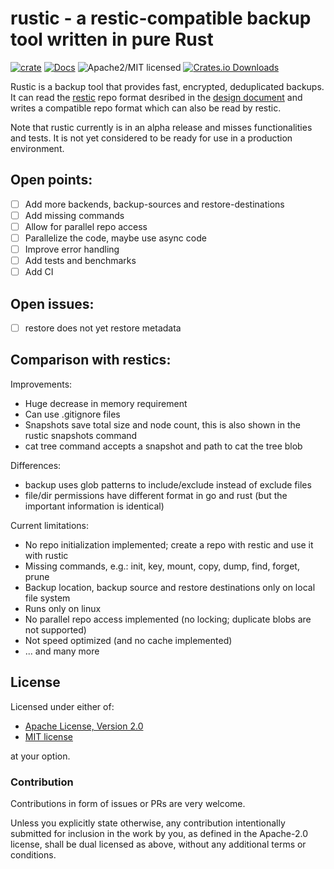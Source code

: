 # rustic - a restic-compatible backup tool written in pure Rust

[![crate][crate-image]][crate-link]
[![Docs][docs-image]][docs-link]
![Apache2/MIT licensed][license-image]
[![Crates.io Downloads][downloads-image]][crate-link]

Rustic is a backup tool that provides fast, encrypted, deduplicated backups.
It can read the [restic][1] repo format desribed in the [design document][2] and writes a
compatible repo format which can also be read by restic.

Note that rustic currently is in an alpha release and misses functionalities and tests.
It is not yet considered to be ready for use in a production environment.

## Open points:
 * [ ] Add more backends, backup-sources and restore-destinations
 * [ ] Add missing commands
 * [ ] Allow for parallel repo access
 * [ ] Parallelize the code, maybe use async code
 * [ ] Improve error handling
 * [ ] Add tests and benchmarks
 * [ ] Add CI

## Open issues:
 * [ ] restore does not yet restore metadata

## Comparison with restics:

Improvements:
 * Huge decrease in memory requirement
 * Can use .gitignore files
 * Snapshots save total size and node count, this is also shown in the rustic snapshots command
 * cat tree command accepts a snapshot and path to cat the tree blob

Differences:
 * backup uses glob patterns to include/exclude instead of exclude files
 * file/dir permissions have different format in go and rust (but the important information is identical)

Current limitations:
 * No repo initialization implemented; create a repo with restic and use it with rustic
 * Missing commands, e.g.: init, key, mount, copy, dump, find, forget, prune
 * Backup location, backup source and restore destinations only on local file system
 * Runs only on linux
 * No parallel repo access implemented (no locking; duplicate blobs are not supported)
 * Not speed optimized (and no cache implemented)
 * ... and many more
 

## License

Licensed under either of:

 * [Apache License, Version 2.0](http://www.apache.org/licenses/LICENSE-2.0)
 * [MIT license](http://opensource.org/licenses/MIT)

at your option.

### Contribution

Contributions in form of issues or PRs are very welcome.

Unless you explicitly state otherwise, any contribution intentionally submitted
for inclusion in the work by you, as defined in the Apache-2.0 license, shall be
dual licensed as above, without any additional terms or conditions.


[//]: # (badges)

[crate-image]: https://img.shields.io/crates/v/rustic-rs.svg
[crate-link]: https://crates.io/crates/rustic-rs
[docs-image]: https://docs.rs/rustic-rs/badge.svg
[docs-link]: https://docs.rs/rustic-rs/
[license-image]: https://img.shields.io/badge/license-Apache2.0/MIT-blue.svg
[downloads-image]: https://img.shields.io/crates/d/rustic-rs.svg

[//]: # (general links)

[1]: https://github.com/restic/restic
[2]: https://github.com/restic/restic/blob/master/doc/design.rst
